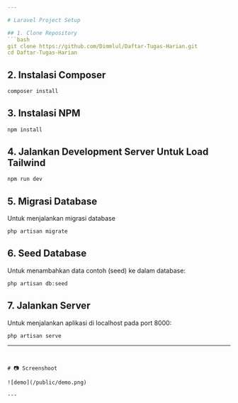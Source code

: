 ```yaml
---

# Laravel Project Setup

## 1. Clone Repository
```bash
git clone https://github.com/Dimmlul/Daftar-Tugas-Harian.git
cd Daftar-Tugas-Harian
```

## 2. Instalasi Composer
```bash
composer install
```

## 3. Instalasi NPM
```bash
npm install
```

## 4. Jalankan Development Server Untuk Load Tailwind
```bash
npm run dev
```

## 5. Migrasi Database
Untuk menjalankan migrasi database 
```bash
php artisan migrate
```

## 6. Seed Database
Untuk menambahkan data contoh (seed) ke dalam database:
```bash
php artisan db:seed
```

## 7. Jalankan Server
Untuk menjalankan aplikasi di localhost pada port 8000:
```bash
php artisan serve
```

--- 
```


# 📷 Screenshoot

![demo](/public/demo.png)

---
